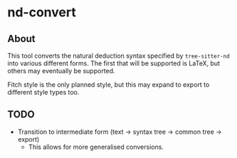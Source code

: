 # nd-convert

## About

This tool converts the natural deduction syntax specified by `tree-sitter-nd` into various different forms. The first that will be supported is LaTeX, but others may eventually be supported.

Fitch style is the only planned style, but this may expand to export to different style types too.


## TODO
- Transition to intermediate form (text -> syntax tree -> common tree -> export)
  - This allows for more generalised conversions.
